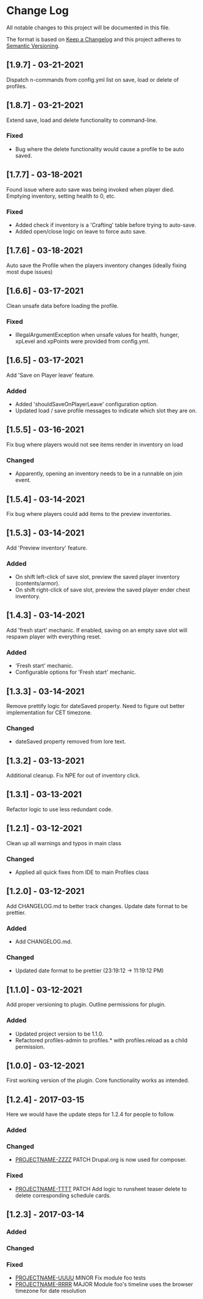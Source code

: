 
# Change Log
All notable changes to this project will be documented in this file.

The format is based on [Keep a Changelog](http://keepachangelog.com/)
and this project adheres to [Semantic Versioning](http://semver.org/).

## [1.9.7] - 03-21-2021

Dispatch n-commands from config.yml list on save, load or delete of profiles.

## [1.8.7] - 03-21-2021

Extend save, load and delete functionality to command-line.

### Fixed
- Bug where the delete functionality would cause a profile to be auto saved.

## [1.7.7] - 03-18-2021

Found issue where auto save was being invoked when player died. Emptying inventory, setting health to 0, etc.

### Fixed
- Added check if inventory is a 'Crafting' table before trying to auto-save.
- Added open/close logic on leave to force auto save.

## [1.7.6] - 03-18-2021

Auto save the Profile when the players inventory changes (ideally fixing most dupe issues)

## [1.6.6] - 03-17-2021

Clean unsafe data before loading the profile.

### Fixed
- IllegalArgumentException when unsafe values for health, hunger, xpLevel and xpPoints were provided from config.yml.

## [1.6.5] - 03-17-2021

Add 'Save on Player leave' feature.

### Added
- Added 'shouldSaveOnPlayerLeave' configuration option.
- Updated load / save profile messages to indicate which slot they are on.

## [1.5.5] - 03-16-2021

Fix bug where players would not see items render in inventory on load

### Changed
- Apparently, opening an inventory needs to be in a runnable on join event.

## [1.5.4] - 03-14-2021

Fix bug where players could add items to the preview inventories.

## [1.5.3] - 03-14-2021

Add 'Preview inventory' feature.

### Added
- On shift left-click of save slot, preview the saved player inventory (contents/armor).
- On shift right-click of save slot, preview the saved player ender chest inventory.

## [1.4.3] - 03-14-2021

Add 'fresh start' mechanic. If enabled, saving on an empty save slot will respawn player with everything reset.

### Added
- 'Fresh start' mechanic.
- Configurable options for 'Fresh start' mechanic.

## [1.3.3] - 03-14-2021

Remove prettify logic for dateSaved property. Need to figure out better implementation for CET timezone.

### Changed
- dateSaved property removed from lore text.

## [1.3.2] - 03-13-2021

Additional cleanup. Fix NPE for out of inventory click.

## [1.3.1] - 03-13-2021

Refactor logic to use less redundant code.

## [1.2.1] - 03-12-2021

Clean up all warnings and typos in main class

### Changed
- Applied all quick fixes from IDE to main Profiles class

## [1.2.0] - 03-12-2021

Add CHANGELOG.md to better track changes. Update date format to be prettier.

### Added
- Add CHANGELOG.md.

### Changed
- Updated date format to be prettier (23:19:12 -> 11:19:12 PM)

## [1.1.0] - 03-12-2021

Add proper versioning to plugin. Outline permissions for plugin.

### Added
- Updated project version to be 1.1.0.
- Refactored profiles-admin to profiles.* with profiles.reload as a child permission.

## [1.0.0] - 03-12-2021

First working version of the plugin. Core functionality works as intended.

## [1.2.4] - 2017-03-15

Here we would have the update steps for 1.2.4 for people to follow.

### Added

### Changed

- [PROJECTNAME-ZZZZ](http://tickets.projectname.com/browse/PROJECTNAME-ZZZZ)
  PATCH Drupal.org is now used for composer.

### Fixed

- [PROJECTNAME-TTTT](http://tickets.projectname.com/browse/PROJECTNAME-TTTT)
  PATCH Add logic to runsheet teaser delete to delete corresponding
  schedule cards.

## [1.2.3] - 2017-03-14

### Added

### Changed

### Fixed

- [PROJECTNAME-UUUU](http://tickets.projectname.com/browse/PROJECTNAME-UUUU)
  MINOR Fix module foo tests
- [PROJECTNAME-RRRR](http://tickets.projectname.com/browse/PROJECTNAME-RRRR)
  MAJOR Module foo's timeline uses the browser timezone for date resolution 